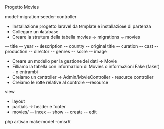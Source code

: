 
Progetto Movies


model-migration-seeder-controller

- Installazione progetto laravel da template e installazione di partenza
- Collegare un database
- Creare la struttura della tabella movies -> migrations -> movies

-- title
-- year
-- description
-- country
-- original title
-- duration
-- cast
-- production
-- director
-- genres
-- score
-- image



- Creare un modello per la gestione dei dati -> Movie
- Filliamo la tabella con informazioni di Movies o informazioni Fake (faker) - o entrambi
- Creiamo un controller -> Admin/MovieController - resource controller
- Creiamo le rotte relative al controlle --resource

view

- layout 
- partials -> header e footer
- movies/
    -- index
    -- show
    -- create
    -- edit

php artisan make:model -cmsrR
